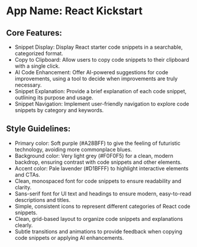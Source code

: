 # **App Name**: React Kickstart

## Core Features:

- Snippet Display: Display React starter code snippets in a searchable, categorized format.
- Copy to Clipboard: Allow users to copy code snippets to their clipboard with a single click.
- AI Code Enhancement: Offer AI-powered suggestions for code improvements, using a tool to decide when improvements are truly necessary.
- Snippet Explanation: Provide a brief explanation of each code snippet, outlining its purpose and usage.
- Snippet Navigation: Implement user-friendly navigation to explore code snippets by category and keywords.

## Style Guidelines:

- Primary color: Soft purple (#A28BFF) to give the feeling of futuristic technology, avoiding more commonplace blues.
- Background color: Very light grey (#F0F0F5) for a clean, modern backdrop, ensuring contrast with code snippets and other elements.
- Accent color: Pale lavender (#D1BFFF) to highlight interactive elements and CTAs.
- Clean, monospaced font for code snippets to ensure readability and clarity.
- Sans-serif font for UI text and headings to ensure modern, easy-to-read descriptions and titles.
- Simple, consistent icons to represent different categories of React code snippets.
- Clean, grid-based layout to organize code snippets and explanations clearly.
- Subtle transitions and animations to provide feedback when copying code snippets or applying AI enhancements.